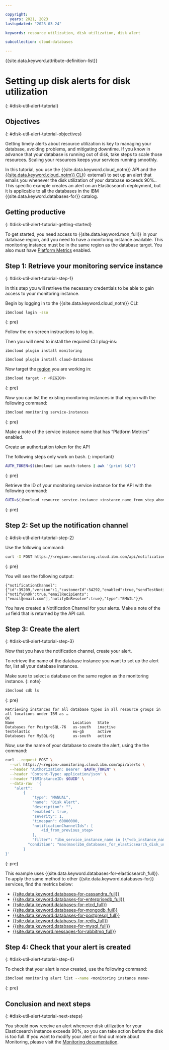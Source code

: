 ```yaml
---

copyright:
  years: 2021, 2023
lastupdated: "2023-03-24"

keywords: resource utilization, disk utilization, disk alert

subcollection: cloud-databases

---
```


{{site.data.keyword.attribute-definition-list}}

# Setting up disk alerts for disk utilization
{: #disk-util-alert-tutorial}

## Objectives
{: #disk-util-alert-tutorial-objectives}

Getting timely alerts about resource utilization is key to managing your database, avoiding problems, and mitigating downtime. If you know in advance that your database is running out of disk, take steps to scale those resources. Scaling your resources keeps your services running smoothly.

In this tutorial, you use the {{site.data.keyword.cloud_notm}} API and the [{{site.data.keyword.cloud_notm}} CLI](https://cloud.ibm.com/docs/cli?topic=cli-getting-started){: external} to set up an alert that emails you whenever the disk utilization of your database exceeds 90%.. This specific example creates an alert on an Elasticsearch deployment, but it is applicable to all the databases in the IBM {{site.data.keyword.databases-for}} catalog.

## Getting productive 
{: #disk-util-alert-tutorial-getting-started}

To get started, you need access to {{site.data.keyword.mon_full}} in your database region, and you need to have a monitoring instance available. This monitoring instance must be in the same region as the database target. You also must have [Platform Metrics](/docs/monitoring?topic=monitoring-platform_metrics_enabling) enabled.

## Step 1: Retrieve your monitoring service instance
{: #disk-util-alert-tutorial-step-1}

In this step you will retrieve the necessary credentials to be able to gain access to your monitoring instance.

Begin by logging in to the {{site.data.keyword.cloud_notm}} CLI:

```sh
ibmcloud login -sso
```
{: pre}

Follow the on-screen instructions to log in.

Then you will need to install the required CLI plug-ins:

`ibmcloud plugin install monitoring`

`ibmcloud plugin install cloud-databases`

Now target the [region](/docs/overview?topic=overview-locations) you are working in:

```sh
ibmcloud target -r <REGION>
```
{: pre}

Now you can list the existing monitoring instances in that region with the following command:

```sh
ibmcloud monitoring service-instances
```
{: pre}

Make a note of the service instance name that has “Platform Metrics” enabled.

Create an authorization token for the API

The following steps only work on bash.
{: important}

```sh
AUTH_TOKEN=$(ibmcloud iam oauth-tokens | awk '{print $4}')
```
{: pre}

Retrieve the ID of your monitoring service instance for the API with the following command: 

```sh
GUID=$(ibmcloud resource service-instance <instance_name_from_step_above> --output json | jq -r '.[].guid')
```
{: pre}

## Step 2: Set up the notification channel
{: #disk-util-alert-tutorial-step-2}

Use the following command: 

```sh
curl -X POST https://<region>.monitoring.cloud.ibm.com/api/notificationChannels -H "Authorization: Bearer $AUTH_TOKEN" -H "IBMInstanceID: $GUID" -H "content-type: application/json"  --data-raw '{"notificationChannel":{"id":null,"version":null,"teamId":"","name":"<notification_channel>","type":"EMAIL","enabled":true,"sendTestNotification":true,"options":{"notifyOnOk":true,"notifyOnResolve":true,"emailRecipients":["email@email.com"]}}}'
```
{: pre}

You will see the following output:

```screen
{"notificationChannel":{"id":39209,"version":1,"customerId":34292,"enabled":true,"sendTestNotification":true,"createdOn":1678967870764,"modifiedOn":1678967870764,"name":"thursTest","options":{"notifyOnOk":true,"emailRecipients":["email@email.com"],"notifyOnResolve":true},"type":"EMAIL"}}% 
```

You have created a Notification Channel for your alerts. Make a note of the `id` field that is returned by the API call. 

## Step 3: Create the alert
{: #disk-util-alert-tutorial-step-3}

Now that you have the notification channel, create your alert.

To retrieve the name of the database instance you want to set up the alert for, list all your database instances. 

Make sure to select a database on the same region as the monitoring instance.
{: note}

```sh
ibmcloud cdb ls
```
{: pre}

```screen
Retrieving instances for all database types in all resource groups in all locations under IBM as …
OK
Name                          Location   State
Databases for PostgreSQL-76   us-south   inactive
testelastic                   eu-gb      active
Databases for MySQL-9j        us-south   active
```

Now, use the name of your database to create the alert, using the the command:

```sh
curl --request POST \
  --url https://<region>.monitoring.cloud.ibm.com/api/alerts \
  --header "Authorization: Bearer  $AUTH_TOKEN" \
  --header 'Content-Type: application/json' \
  --header "IBMInstanceID: $GUID" \
  --data-raw  '{
	"alert":
		{
			"type": "MANUAL",
			"name": "Disk Alert",
			"description": "",
			"enabled": true,
			"severity": 1,
			"timespan": 60000000,
			"notificationChannelIds": [
				<id_from_previous_step>
			],
			"filter": "ibm_service_instance_name in (\"<db_instance_name_from_previous_step>\")",
		  "condition": "max(max(ibm_databases_for_elasticsearch_disk_used_percent)) > 0.9"
		}
}'
```
{: pre}

This example uses {{site.data.keyword.databases-for-elasticsearch_full}}. To apply the same method to other {{site.data.keyword.databases-for}} services, find the metrics below:

- [{{site.data.keyword.databases-for-cassandra_full}}](/docs/databases-for-cassandra?topic=databases-for-cassandra-monitoring#metrics-by-plan)
- [{{site.data.keyword.databases-for-enterprisedb_full}}](/docs/databases-for-enterprisedb?topic=databases-for-enterprisedb-monitoring#metrics-by-plan)
- [{{site.data.keyword.databases-for-etcd_full}}](/docs/databases-for-etcd?topic=databases-for-etcd-monitoring#metrics-by-plan)
- [{{site.data.keyword.databases-for-mongodb_full}}](/docs/databases-for-mongodb?topic=databases-for-mongodb-monitoring#metrics-by-plan)
- [{{site.data.keyword.databases-for-postgresql_full}}](/docs/databases-for-postgresql?topic=databases-for-postgresql-monitoring#metrics-by-plan)
- [{{site.data.keyword.databases-for-redis_full}}](/docs/databases-for-redis?topic=databases-for-redis-monitoring#metrics-by-plan)
- [{{site.data.keyword.databases-for-mysql_full}}](/docs/databases-for-mysql?topic=databases-for-mysql-monitoring#metrics-by-plan)
- [{{site.data.keyword.messages-for-rabbitmq_full}}](/docs/messages-for-rabbitmq?topic=messages-for-rabbitmq-monitoring#metrics-by-plan)

## Step 4: Check that your alert is created
{: #disk-util-alert-tutorial-step-4}

To check that your alert is now created, use the following command:

```sh
ibmcloud monitoring alert list --name <monitoring instance name>
```
{: pre}

## Conclusion and next steps
{: #disk-util-alert-tutorial-next-steps}

You should now receive an alert whenever disk utilization for your Elasticsearch instance exceeds 90%, so you can take action before the disk is too full. If you want to modify your alert or find out more about Monitoring, please visit the [Monitoring documentation](/docs/monitoring?topic=monitoring-getting-started).
